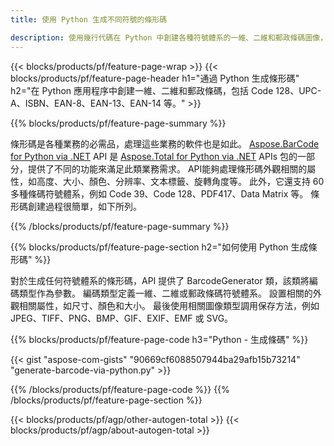 ```yaml
---
title: 使用 Python 生成不同符號的條形碼 

description: 使用幾行代碼在 Python 中創建各種符號體系的一維、二維和郵政條碼圖像，包括 128 和 QR 
---
```


{{< blocks/products/pf/feature-page-wrap >}}
{{< blocks/products/pf/feature-page-header h1="通過 Python 生成條形碼" h2="在 Python 應用程序中創建一維、二維和郵政條碼，包括 Code 128、UPC-A、ISBN、EAN-8、EAN-13、EAN-14 等。" >}}

{{% blocks/products/pf/feature-page-summary %}}

條形碼是各種業務的必需品，處理這些業務的軟件也是如此。 [Aspose.BarCode for Python via .NET](https://products.aspose.com/barcode/python-net/) API 是 [Aspose.Total for Python via .NET](https://products.aspose.com/total/python-net/) APIs 包的一部分，提供了不同的功能來滿足此類業務需求。 API能夠處理條形碼外觀相關的屬性，如高度、大小、顏色、分辨率、文本標籤、旋轉角度等。 此外，它還支持 60 多種條碼符號體系，例如 Code 39、Code 128、PDF417、Data Matrix 等。 條形碼創建過程很簡單，如下所列。

{{% /blocks/products/pf/feature-page-summary  %}}

{{% blocks/products/pf/feature-page-section  h2="如何使用 Python 生成條形碼" %}}

對於生成任何符號體系的條形碼，API 提供了 BarcodeGenerator 類，該類將編碼類型作為參數。 編碼類型定義一維、二維或郵政條碼符號體系。 設置相關的外觀相關屬性，如尺寸、顏色和大小。 最後使用相關圖像類型調用保存方法，例如 JPEG、TIFF、PNG、BMP、GIF、EXIF、EMF 或 SVG。

{{% blocks/products/pf/feature-page-code h3="Python - 生成條碼" %}}

{{< gist "aspose-com-gists" "90669cf6088507944ba29afb15b73214" "generate-barcode-via-python.py" >}}

{{% /blocks/products/pf/feature-page-code  %}}
{{% /blocks/products/pf/feature-page-section %}}

{{< blocks/products/pf/agp/other-autogen-total >}}
{{< blocks/products/pf/agp/about-autogen-total >}} 